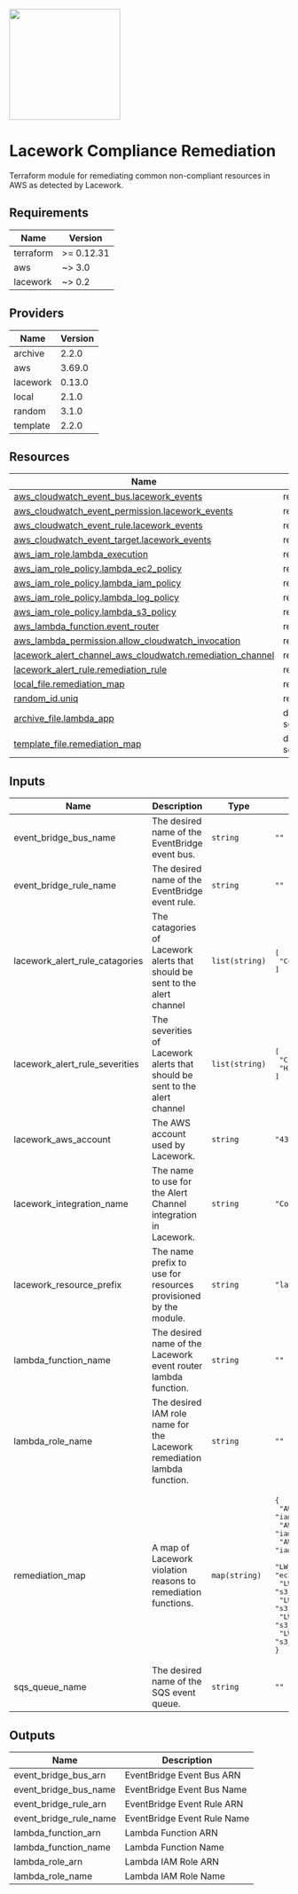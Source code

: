 <a href="https://lacework.com"><img src="https://techally-content.s3-us-west-1.amazonaws.com/public-content/lacework_logo_full.png" width="200"></a>

# Lacework Compliance Remediation

Terraform module for remediating common non-compliant resources in AWS as detected by Lacework.

## Requirements

| Name      | Version    |
| --------- | ---------- |
| terraform | >= 0.12.31 |
| aws       | ~> 3.0     |
| lacework  | ~> 0.2     |

## Providers

| Name     | Version |
| -------- | ------- |
| archive  | 2.2.0   |
| aws      | 3.69.0  |
| lacework | 0.13.0  |
| local    | 2.1.0   |
| random   | 3.1.0   |
| template | 2.2.0   |

## Resources

| Name                                                                                                                                                                      | Type        |
| ------------------------------------------------------------------------------------------------------------------------------------------------------------------------- | ----------- |
| [aws_cloudwatch_event_bus.lacework_events](https://registry.terraform.io/providers/hashicorp/aws/latest/docs/resources/cloudwatch_event_bus)                              | resource    |
| [aws_cloudwatch_event_permission.lacework_events](https://registry.terraform.io/providers/hashicorp/aws/latest/docs/resources/cloudwatch_event_permission)                | resource    |
| [aws_cloudwatch_event_rule.lacework_events](https://registry.terraform.io/providers/hashicorp/aws/latest/docs/resources/cloudwatch_event_rule)                            | resource    |
| [aws_cloudwatch_event_target.lacework_events](https://registry.terraform.io/providers/hashicorp/aws/latest/docs/resources/cloudwatch_event_target)                        | resource    |
| [aws_iam_role.lambda_execution](https://registry.terraform.io/providers/hashicorp/aws/latest/docs/resources/iam_role)                                                     | resource    |
| [aws_iam_role_policy.lambda_ec2_policy](https://registry.terraform.io/providers/hashicorp/aws/latest/docs/resources/iam_role_policy)                                      | resource    |
| [aws_iam_role_policy.lambda_iam_policy](https://registry.terraform.io/providers/hashicorp/aws/latest/docs/resources/iam_role_policy)                                      | resource    |
| [aws_iam_role_policy.lambda_log_policy](https://registry.terraform.io/providers/hashicorp/aws/latest/docs/resources/iam_role_policy)                                      | resource    |
| [aws_iam_role_policy.lambda_s3_policy](https://registry.terraform.io/providers/hashicorp/aws/latest/docs/resources/iam_role_policy)                                       | resource    |
| [aws_lambda_function.event_router](https://registry.terraform.io/providers/hashicorp/aws/latest/docs/resources/lambda_function)                                           | resource    |
| [aws_lambda_permission.allow_cloudwatch_invocation](https://registry.terraform.io/providers/hashicorp/aws/latest/docs/resources/lambda_permission)                        | resource    |
| [lacework_alert_channel_aws_cloudwatch.remediation_channel](https://registry.terraform.io/providers/lacework/lacework/latest/docs/resources/alert_channel_aws_cloudwatch) | resource    |
| [lacework_alert_rule.remediation_rule](https://registry.terraform.io/providers/lacework/lacework/latest/docs/resources/alert_rule)                                        | resource    |
| [local_file.remediation_map](https://registry.terraform.io/providers/hashicorp/local/latest/docs/resources/file)                                                          | resource    |
| [random_id.uniq](https://registry.terraform.io/providers/hashicorp/random/latest/docs/resources/id)                                                                       | resource    |
| [archive_file.lambda_app](https://registry.terraform.io/providers/hashicorp/archive/latest/docs/data-sources/file)                                                        | data source |
| [template_file.remediation_map](https://registry.terraform.io/providers/hashicorp/template/latest/docs/data-sources/file)                                                 | data source |

## Inputs

| Name                           | Description                                                                | Type           | Default                                                                                                                                                                                                                                                                                                                                                                                                                                                                                                                                     | Required |
| ------------------------------ | -------------------------------------------------------------------------- | -------------- | ------------------------------------------------------------------------------------------------------------------------------------------------------------------------------------------------------------------------------------------------------------------------------------------------------------------------------------------------------------------------------------------------------------------------------------------------------------------------------------------------------------------------------------------- | :------: |
| event_bridge_bus_name          | The desired name of the EventBridge event bus.                             | `string`       | `""`                                                                                                                                                                                                                                                                                                                                                                                                                                                                                                                                        |    no    |
| event_bridge_rule_name         | The desired name of the EventBridge event rule.                            | `string`       | `""`                                                                                                                                                                                                                                                                                                                                                                                                                                                                                                                                        |    no    |
| lacework_alert_rule_catagories | The catagories of Lacework alerts that should be sent to the alert channel | `list(string)` | <pre>[<br> "Compliance"<br>]</pre>                                                                                                                                                                                                                                                                                                                                                                                                                                                                                                          |    no    |
| lacework_alert_rule_severities | The severities of Lacework alerts that should be sent to the alert channel | `list(string)` | <pre>[<br> "Critical",<br> "High"<br>]</pre>                                                                                                                                                                                                                                                                                                                                                                                                                                                                                                |    no    |
| lacework_aws_account           | The AWS account used by Lacework.                                          | `string`       | `"434813966438"`                                                                                                                                                                                                                                                                                                                                                                                                                                                                                                                            |    no    |
| lacework_integration_name      | The name to use for the Alert Channel integration in Lacework.             | `string`       | `"Compliance Events to CloudWatch"`                                                                                                                                                                                                                                                                                                                                                                                                                                                                                                         |    no    |
| lacework_resource_prefix       | The name prefix to use for resources provisioned by the module.            | `string`       | `"lacework-remediation"`                                                                                                                                                                                                                                                                                                                                                                                                                                                                                                                    |    no    |
| lambda_function_name           | The desired name of the Lacework event router lambda function.             | `string`       | `""`                                                                                                                                                                                                                                                                                                                                                                                                                                                                                                                                        |    no    |
| lambda_role_name               | The desired IAM role name for the Lacework remediation lambda function.    | `string`       | `""`                                                                                                                                                                                                                                                                                                                                                                                                                                                                                                                                        |    no    |
| remediation_map                | A map of Lacework violation reasons to remediation functions.              | `map(string)`  | <pre>{<br> "AWS_CIS_1_3_AccessKey1NotUsed": "iam_disable_unused_access_key",<br> "AWS_CIS_1_3_PasswordNotUsed": "iam_disable_login_profile",<br> "AWS_CIS_1_4_AccessKey1NotRotated": "iam_disable_unused_access_key",<br> "LW_AWS_GENERAL_SECURITY_1_Ec2InstanceWithoutTags": "ec2_stop_instance",<br> "LW_S3_13_LoggingNotEnabled": "s3_enable_access_logs",<br> "LW_S3_16_VersioningNotEnabled": "s3_enable_versioning",<br> "LW_S3_1_ReadAccessGranted": "s3_delete_acls",<br> "LW_S3_2_WriteAccessGranted": "s3_delete_acls"<br>}</pre> |    no    |
| sqs_queue_name                 | The desired name of the SQS event queue.                                   | `string`       | `""`                                                                                                                                                                                                                                                                                                                                                                                                                                                                                                                                        |    no    |

## Outputs

| Name                   | Description                 |
| ---------------------- | --------------------------- |
| event_bridge_bus_arn   | EventBridge Event Bus ARN   |
| event_bridge_bus_name  | EventBridge Event Bus Name  |
| event_bridge_rule_arn  | EventBridge Event Rule ARN  |
| event_bridge_rule_name | EventBridge Event Rule Name |
| lambda_function_arn    | Lambda Function ARN         |
| lambda_function_name   | Lambda Function Name        |
| lambda_role_arn        | Lambda IAM Role ARN         |
| lambda_role_name       | Lambda IAM Role Name        |
